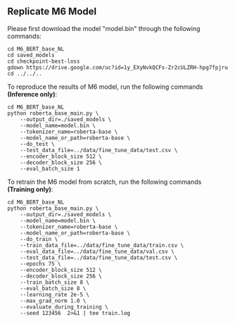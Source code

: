 ## Replicate M6 Model

Please first download the model "model.bin" through the following commands:
```
cd M6_BERT_base_NL
cd saved_models
cd checkpoint-best-loss
gdown https://drive.google.com/uc?id=1y_EXyNvkQCFs-Zr2cULZRH-hpg7fpjru
cd ../../..
```

To reproduce the results of M6 model, run the following commands **(Inference only)**:
```
cd M6_BERT_base_NL
python roberta_base_main.py \
    --output_dir=./saved_models \
    --model_name=model.bin \
    --tokenizer_name=roberta-base \
    --model_name_or_path=roberta-base \
    --do_test \
    --test_data_file=../data/fine_tune_data/test.csv \
    --encoder_block_size 512 \
    --decoder_block_size 256 \
    --eval_batch_size 1 
```

To retrain the M6 model from scratch, run the following commands **(Training only)**:
```
cd M6_BERT_base_NL
python roberta_base_main.py \
    --output_dir=./saved_models \
    --model_name=model.bin \
    --tokenizer_name=roberta-base \
    --model_name_or_path=roberta-base \
    --do_train \
    --train_data_file=../data/fine_tune_data/train.csv \
    --eval_data_file=../data/fine_tune_data/val.csv \
    --test_data_file=../data/fine_tune_data/test.csv \
    --epochs 75 \
    --encoder_block_size 512 \
    --decoder_block_size 256 \
    --train_batch_size 8 \
    --eval_batch_size 8 \
    --learning_rate 2e-5 \
    --max_grad_norm 1.0 \
    --evaluate_during_training \
    --seed 123456  2>&1 | tee train.log
```
